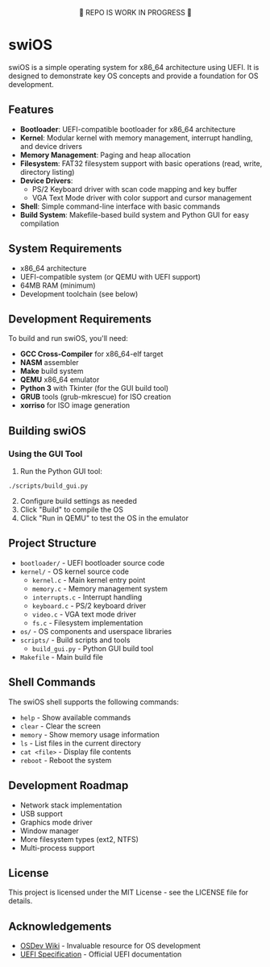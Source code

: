 <p align="center">
  🚧 REPO IS WORK IN PROGRESS 🚧
</p>

# swiOS

swiOS is a simple operating system for x86_64 architecture using UEFI. It is designed to demonstrate key OS concepts and provide a foundation for OS development.

## Features

- **Bootloader**: UEFI-compatible bootloader for x86_64 architecture
- **Kernel**: Modular kernel with memory management, interrupt handling, and device drivers
- **Memory Management**: Paging and heap allocation
- **Filesystem**: FAT32 filesystem support with basic operations (read, write, directory listing)
- **Device Drivers**:
  - PS/2 Keyboard driver with scan code mapping and key buffer
  - VGA Text Mode driver with color support and cursor management
- **Shell**: Simple command-line interface with basic commands
- **Build System**: Makefile-based build system and Python GUI for easy compilation

## System Requirements

- x86_64 architecture
- UEFI-compatible system (or QEMU with UEFI support)
- 64MB RAM (minimum)
- Development toolchain (see below)

## Development Requirements

To build and run swiOS, you'll need:

- **GCC Cross-Compiler** for x86_64-elf target
- **NASM** assembler
- **Make** build system
- **QEMU** x86_64 emulator
- **Python 3** with Tkinter (for the GUI build tool)
- **GRUB** tools (grub-mkrescue) for ISO creation
- **xorriso** for ISO image generation

## Building swiOS

### Using the GUI Tool

1. Run the Python GUI tool:
```
./scripts/build_gui.py
```

2. Configure build settings as needed
3. Click "Build" to compile the OS
4. Click "Run in QEMU" to test the OS in the emulator

## Project Structure

- `bootloader/` - UEFI bootloader source code
- `kernel/` - OS kernel source code
  - `kernel.c` - Main kernel entry point
  - `memory.c` - Memory management system
  - `interrupts.c` - Interrupt handling
  - `keyboard.c` - PS/2 keyboard driver
  - `video.c` - VGA text mode driver
  - `fs.c` - Filesystem implementation
- `os/` - OS components and userspace libraries
- `scripts/` - Build scripts and tools
  - `build_gui.py` - Python GUI build tool
- `Makefile` - Main build file

## Shell Commands

The swiOS shell supports the following commands:

- `help` - Show available commands
- `clear` - Clear the screen
- `memory` - Show memory usage information
- `ls` - List files in the current directory
- `cat <file>` - Display file contents
- `reboot` - Reboot the system

## Development Roadmap

- Network stack implementation
- USB support
- Graphics mode driver
- Window manager
- More filesystem types (ext2, NTFS)
- Multi-process support

## License

This project is licensed under the MIT License - see the LICENSE file for details.

## Acknowledgements

- [OSDev Wiki](https://wiki.osdev.org) - Invaluable resource for OS development
- [UEFI Specification](https://uefi.org/specifications) - Official UEFI documentation

